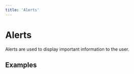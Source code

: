 ```yaml
---
title: 'Alerts'
---
```


<head>
    <link rel="stylesheet" href="https://cdn.dothtml.ca/hypetml/css/HypeTML.css"/>
</head>

# Alerts

Alerts are used to display important information to the user.

## Examples

